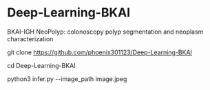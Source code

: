 # Deep-Learning-BKAI
BKAI-IGH NeoPolyp: colonoscopy polyp segmentation and neoplasm characterization

git clone https://github.com/phoenix301123/Deep-Learning-BKAI

cd Deep-Learning-BKAI

python3 infer.py --image_path image.jpeg
